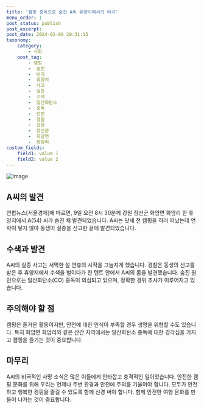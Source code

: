 ```yaml
---
title: '캠핑 중독으로 숨진 A씨 휴양지에서의 비극'
menu_order: 1
post_status: publish
post_excerpt: 
post_date: 2024-02-09 20:31:15
taxonomy:
    category:
        - 사회
    post_tag:
        - 캠핑
        -  숨진
        -  비극
        -  휴양지
        -  사고
        -  실종
        -  수색
        -  일산화탄소
        -  중독
        -  안전
        -  경찰
        -  강원
        -  정선군
        -  화암면
        -  화암리
custom_fields:
    field1: value 1
    field2: value 2
---
```


![Image](https://imgnews.pstatic.net/image/011/2024/02/09/0004298109_001_20240209151901028.jpg?type=w647)

## A씨의 발견
연합뉴스[서울경제]에 따르면, 9일 오전 8시 30분께 강원 정선군 화암면 화암리 한 휴양지에서 A(54) 씨가 숨진 채 발견되었습니다. A씨는 닷새 전 캠핑을 하러 떠났는데 연락이 닿지 않아 동생이 실종을 신고한 끝에 발견되었습니다.
## 수색과 발견
A씨의 실종 사고는 서먹한 설 연휴의 시작을 그늘지게 했습니다. 경찰은 동생의 신고를 받은 후 휴양지에서 수색을 벌이다가 한 텐트 안에서 A씨의 몸을 발견했습니다. 숨진 원인으로는 일산화탄소(CO) 중독이 의심되고 있으며, 정확한 경위 조사가 이루어지고 있습니다.
## 주의해야 할 점
캠핑은 즐거운 활동이지만, 안전에 대한 인식이 부족할 경우 생명을 위협할 수도 있습니다. 특히 화암면 화암리와 같은 산간 지역에서는 일산화탄소 중독에 대한 경각심을 가지고 캠핑을 즐기는 것이 중요합니다.
## 마무리
A씨의 비극적인 사망 소식은 많은 이들에게 안타깝고 충격적인 일이었습니다. 안전한 캠핑 문화를 위해 우리는 언제나 주변 환경과 안전에 주의를 기울여야 합니다. 모두가 안전하고 행복한 캠핑을 즐길 수 있도록 함께 신경 써야 합니다. 함께 안전한 여행 문화를 만들어 나가는 것이 중요합니다.
